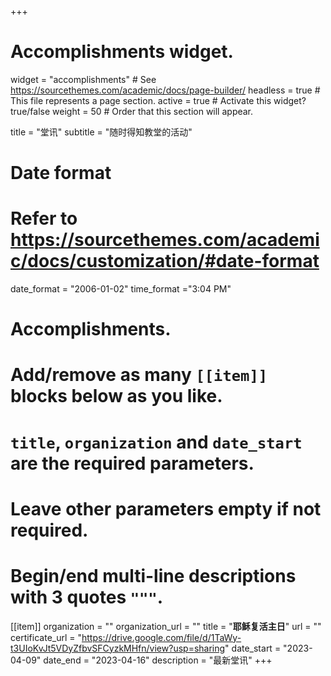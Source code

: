+++
# Accomplishments widget.
widget = "accomplishments"  # See https://sourcethemes.com/academic/docs/page-builder/
headless = true  # This file represents a page section.
active = true  # Activate this widget? true/false
weight = 50  # Order that this section will appear.

title = "堂讯"
subtitle = "随时得知教堂的活动"

# Date format
#   Refer to https://sourcethemes.com/academic/docs/customization/#date-format
date_format = "2006-01-02"
time_format ="3:04 PM"

# Accomplishments.
#   Add/remove as many `[[item]]` blocks below as you like.
#   `title`, `organization` and `date_start` are the required parameters.
#   Leave other parameters empty if not required.
#   Begin/end multi-line descriptions with 3 quotes `"""`.

[[item]]
  organization = ""
  organization_url = ""
  title = "**耶稣复活主日**"
  url = ""
  certificate_url = "https://drive.google.com/file/d/1TaWy-t3UIoKvJt5VDyZfbvSFCyzkMHfn/view?usp=sharing"
  date_start = "2023-04-09"
  date_end = "2023-04-16"
  description = "最新堂讯"
+++
